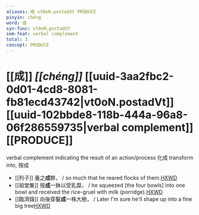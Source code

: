 ```yaml
---
aliases: 成 vt0oN.postadVt PRODUCE
pinyin: chéng
word: 成
syn-func: vt0oN.postadVt
sem-feat: verbal complement
total: 3
concept: PRODUCE 
---
```

# [[成]] *[[chéng]]*  [[uuid-3aa2fbc2-0d01-4cd8-8081-fb81ecd43742|vt0oN.postadVt]] [[uuid-102bbde8-118b-444a-96a8-06f286559735|verbal complement]] [[PRODUCE]]
verbal complement indicating the result of an action/process 化成 transform into, 按成
 - [[列子]] 養之**成**群，
                     / so much that he reared flocks of them.[HXWD](https://hxwd.org/textview.html?location=KR5c0124_tls_002-19a.4)
 - [[祖堂集]] 按**成**一鉢以受乳糜， / he squeezed [the four bowls] into one bowl and received the rice-gruel with milk (porridge).[HXWD](https://hxwd.org/textview.html?location=KR6q0002_Yan_001-1021a.27)
 - [[臨濟錄]] 向後穿鑿**成**一株大樹， / Later I'm sure he'll shape up into a fine big tree[HXWD](https://hxwd.org/textview.html?location=KR6q0053_T_001-0504c.40)